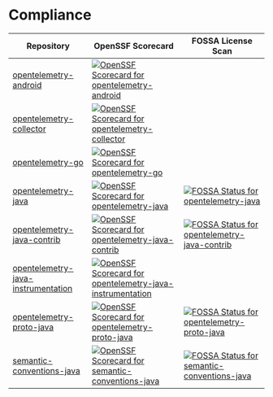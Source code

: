 # Compliance

| Repository                                                                                                 | OpenSSF Scorecard                                                                                                                                                                                                                                                    | FOSSA License Scan                                                                                                                                                                                                                                                                                                                        |
|------------------------------------------------------------------------------------------------------------|----------------------------------------------------------------------------------------------------------------------------------------------------------------------------------------------------------------------------------------------------------------------|-------------------------------------------------------------------------------------------------------------------------------------------------------------------------------------------------------------------------------------------------------------------------------------------------------------------------------------------|
| [opentelemetry-android](https://github.com/open-telemetry/opentelemetry-android)                           | [![OpenSSF Scorecard for opentelemetry-android](https://api.scorecard.dev/projects/github.com/open-telemetry/opentelemetry-android/badge)](https://scorecard.dev/viewer/?uri=github.com/open-telemetry/opentelemetry-android)                                        |                                                                                                                                                                                                                                                                                                                                           |
| [opentelemetry-collector](https://github.com/open-telemetry/opentelemetry-collector)                       | [![OpenSSF Scorecard for opentelemetry-collector](https://api.scorecard.dev/projects/github.com/open-telemetry/opentelemetry-collector/badge)](https://scorecard.dev/viewer/?uri=github.com/open-telemetry/opentelemetry-collector)                                  |                                                                                                                                                                                                                                                                                                                                           |
| [opentelemetry-go](https://github.com/open-telemetry/opentelemetry-go)                                     | [![OpenSSF Scorecard for opentelemetry-go](https://api.scorecard.dev/projects/github.com/open-telemetry/opentelemetry-go/badge)](https://scorecard.dev/viewer/?uri=github.com/open-telemetry/opentelemetry-go)                                                       |                                                                                                                                                                                                                                                                                                                                           |
| [opentelemetry-java](https://github.com/open-telemetry/opentelemetry-java)                                 | [![OpenSSF Scorecard for opentelemetry-java](https://api.scorecard.dev/projects/github.com/open-telemetry/opentelemetry-java/badge)](https://scorecard.dev/viewer/?uri=github.com/open-telemetry/opentelemetry-java)                                                 | [![FOSSA Status for opentelemetry-java](https://app.fossa.com/api/projects/custom%2B162%2Fgithub.com%2Fopen-telemetry%2Fopentelemetry-java.svg?type=shield&issueType=license)](https://app.fossa.com/projects/custom%2B162%2Fgithub.com%2Fopen-telemetry%2Fopentelemetry-java?ref=badge_shield&issueType=license)                         |
| [opentelemetry-java-contrib](https://github.com/open-telemetry/opentelemetry-java-contrib)                 | [![OpenSSF Scorecard for opentelemetry-java-contrib](https://api.scorecard.dev/projects/github.com/open-telemetry/opentelemetry-java-contrib/badge)](https://scorecard.dev/viewer/?uri=github.com/open-telemetry/opentelemetry-java-contrib)                         | [![FOSSA Status for opentelemetry-java-contrib](https://app.fossa.com/api/projects/custom%2B162%2Fgithub.com%2Fopen-telemetry%2Fopentelemetry-java-contrib.svg?type=shield&issueType=license)](https://app.fossa.com/projects/custom%2B162%2Fgithub.com%2Fopen-telemetry%2Fopentelemetry-java-contrib?ref=badge_shield&issueType=license) |
| [opentelemetry-java-instrumentation](https://github.com/open-telemetry/opentelemetry-java-instrumentation) | [![OpenSSF Scorecard for opentelemetry-java-instrumentation](https://api.scorecard.dev/projects/github.com/open-telemetry/opentelemetry-java-instrumentation/badge)](https://scorecard.dev/viewer/?uri=github.com/open-telemetry/opentelemetry-java-instrumentation) |                                                                                                                                                                                                                                                                                                                                           |
| [opentelemetry-proto-java](https://github.com/open-telemetry/opentelemetry-proto-java)                     | [![OpenSSF Scorecard for opentelemetry-proto-java](https://api.scorecard.dev/projects/github.com/open-telemetry/opentelemetry-proto-java/badge)](https://scorecard.dev/viewer/?uri=github.com/open-telemetry/opentelemetry-proto-java)                               | [![FOSSA Status for opentelemetry-proto-java](https://app.fossa.com/api/projects/custom%2B162%2Fgithub.com%2Fopen-telemetry%2Fopentelemetry-proto-java.svg?type=shield&issueType=license)](https://app.fossa.com/projects/custom%2B162%2Fgithub.com%2Fopen-telemetry%2Fopentelemetry-proto-java?ref=badge_shield&issueType=license)       |
| [semantic-conventions-java](https://github.com/open-telemetry/semantic-conventions-java)                   | [![OpenSSF Scorecard for semantic-conventions-java](https://api.scorecard.dev/projects/github.com/open-telemetry/semantic-conventions-java/badge)](https://scorecard.dev/viewer/?uri=github.com/open-telemetry/semantic-conventions-java)                            | [![FOSSA Status for semantic-conventions-java](https://app.fossa.com/api/projects/custom%2B162%2Fgithub.com%2Fopen-telemetry%2Fsemantic-conventions-java.svg?type=shield&issueType=license)](https://app.fossa.com/projects/custom%2B162%2Fgithub.com%2Fopen-telemetry%2Fsemantic-conventions-java?ref=badge_shield&issueType=license)    |

